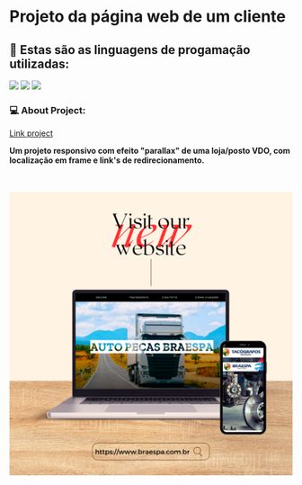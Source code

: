 <h1> Projeto da página web de um cliente </h1>
<h2> 🌱 Estas são as linguagens de progamação utilizadas:</h2>
<img src="https://img.shields.io/badge/HTML5-E34F26?style=for-the-badge&logo=html5&logoColor=white" />
<img src="https://img.shields.io/badge/CSS3-1572B6?style=for-the-badge&logo=css3&logoColor=white" />
<img src="https://img.shields.io/badge/JavaScript-F7DF1E?style=for-the-badge&logo=javascript&logoColor=black" />

<h3> 💻 About Project:</h3>
<a href="https://braespa-test.netlify.app">Link project</a>
<p><b>  Um projeto responsivo com efeito "parallax" de uma loja/posto VDO, com localização em frame e link's de redirecionamento. </b></p>
<br>
<br>
<img  width="1080" src="https://github.com/ChristianFulco/Professional-page/blob/main/assets/braespa-github.png?raw=true" alt="Imagem de um site na tela de um computador e também na tela de um celular"/>
